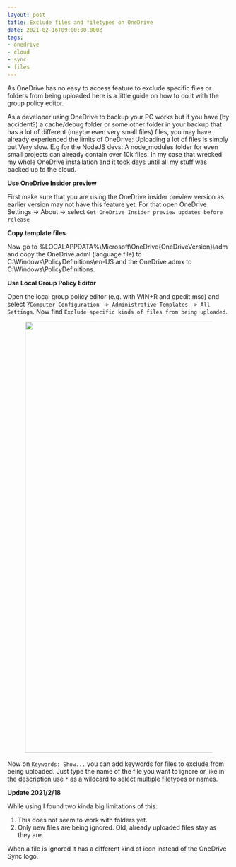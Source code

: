 ```yaml
---
layout: post
title: Exclude files and filetypes on OneDrive
date: 2021-02-16T09:00:00.000Z
tags:
- onedrive
- cloud
- sync
- files
---
```


As OneDrive has no easy to access feature to exclude specific files or folders from being uploaded here is a little guide on how to do it with the group policy editor.

As a developer using OneDrive to backup your PC works but if you have (by accident?) a cache/debug folder or some other folder in your backup that has a lot of different (maybe even very small files) files, you may have already experienced the limits of OneDrive: Uploading a lot of files is simply put Very slow. E.g for the NodeJS devs: A node\_modules folder for even small projects can already contain over 10k files. In my case that wrecked my whole OneDrive installation and it took days until all my stuff was backed up to the cloud.

<!--kg-card-end: markdown-->

**Use OneDrive Insider preview**

<!--kg-card-begin: markdown-->

First make sure that you are using the OneDrive insider preview version as earlier version may not have this feature yet. For that open OneDrive Settings -\> About -\> select `Get OneDrive Insider preview updates before release`

<!--kg-card-end: markdown-->

**Copy template files**

<!--kg-card-begin: markdown-->

Now go to %LOCALAPPDATA%\Microsoft\OneDrive{OneDriveVersion}\adm and copy the OneDrive.adml (language file) to C:\Windows\PolicyDefinitions\en-US and the OneDrive.admx to C:\Windows\PolicyDefinitions.

<!--kg-card-end: markdown-->

**Use Local Group Policy Editor**

<!--kg-card-begin: markdown-->

Open the local group policy editor (e.g. with WIN+R and gpedit.msc) and select ?`Computer Configuration -> Administrative Templates -> All Settings`. Now find `Exclude specific kinds of files from being uploaded`.

<!--kg-card-end: markdown--><figure class="kg-card kg-image-card"><img src="/assets/img/2021/02/image.png" class="kg-image" alt loading="lazy" width="1527" height="976" srcset="/assets/img/size/w600/2021/02/image.png 600w,/assets/img/size/w1000/2021/02/image.png 1000w,/assets/img/2021/02/image.png 1527w" sizes="(min-width: 720px) 720px"></figure><!--kg-card-begin: markdown-->

Now on `Keywords: Show...` you can add keywords for files to exclude from being uploaded. Just type the name of the file you want to ignore or like in the description use `*` as a wildcard to select multiple filetypes or names.

**Update 2021/2/18**

While using I found two kinda big limitations of this:

1. This does not seem to work with folders yet.
2. Only new files are being ignored. Old, already uploaded files stay as they are.

When a file is ignored it has a different kind of icon instead of the OneDrive Sync logo.

<!--kg-card-end: markdown-->